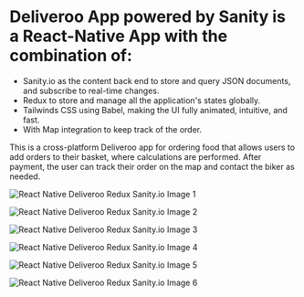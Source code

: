 # Deliveroo App powered by Sanity is a React-Native App with the combination of:
- Sanity.io as the content back end to store and query JSON documents, and subscribe to real-time changes.
- Redux to  store and manage all the application's states globally.
- Tailwinds CSS using Babel, making the UI fully animated, intuitive, and fast.
- With Map integration to keep track of the order.

This is a cross-platform Deliveroo app for ordering food that allows users to add orders to their basket, where calculations are performed. After payment, the user can track their order on the map and contact the biker as needed.  


![React Native Deliveroo Redux Sanity.io Image 1](https://github.com/samin-taheri/React_Native_Deliveroo_Redux_Sanity.io/assets/58706708/a691b728-1f81-4dc1-aee4-eba701d73446.png)

![React Native Deliveroo Redux Sanity.io Image 2](https://github.com/samin-taheri/React_Native_Deliveroo_Redux_Sanity.io/assets/58706708/9287254f-073e-41e1-808c-f2c5b4d68e76.png)

![React Native Deliveroo Redux Sanity.io Image 3](https://github.com/samin-taheri/React_Native_Deliveroo_Redux_Sanity.io/assets/58706708/c9b9e8b7-81cc-477a-88da-181b86ed24bb.png)

![React Native Deliveroo Redux Sanity.io Image 4](https://github.com/samin-taheri/React_Native_Deliveroo_Redux_Sanity.io/assets/58706708/eb44a8cb-c0a6-469f-95c9-c14b70969bcc.png)

![React Native Deliveroo Redux Sanity.io Image 5](https://github.com/samin-taheri/React_Native_Deliveroo_Redux_Sanity.io/assets/58706708/2ba0f5bb-7d24-4d6c-b4d2-1acf7e491ce7.png)

![React Native Deliveroo Redux Sanity.io Image 6](https://github.com/samin-taheri/React_Native_Deliveroo_Redux_Sanity.io/assets/58706708/25031b30-f515-43be-8d10-9e7ef1055e96.png)
